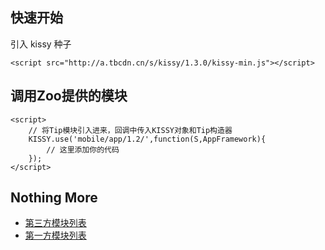 ## 快速开始

引入 kissy 种子

	<script src="http://a.tbcdn.cn/s/kissy/1.3.0/kissy-min.js"></script>

## 调用Zoo提供的模块

	<script>
		// 将Tip模块引入进来，回调中传入KISSY对象和Tip构造器
		KISSY.use('mobile/app/1.2/',function(S,AppFramework){
			// 这里添加你的代码
		});
	</script>

## Nothing More

- [第三方模块列表](http://mobile.kissyui.com)
- [第一方模块列表](http://mobile.kissyui.com/#mobile/startup/components.html)

